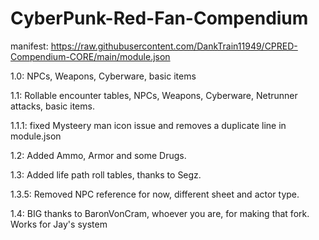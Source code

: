# CyberPunk-Red-Fan-Compendium

manifest: https://raw.githubusercontent.com/DankTrain11949/CPRED-Compendium-CORE/main/module.json

1.0: NPCs, Weapons, Cyberware, basic items

1.1: Rollable encounter tables, NPCs, Weapons, Cyberware, Netrunner attacks, basic items.

1.1.1: fixed Mysteery man icon issue and removes a duplicate line in module.json

1.2: Added Ammo, Armor and some Drugs.

1.3: Added life path roll tables, thanks to Segz.

1.3.5: Removed NPC reference for now, different sheet and actor type.

1.4: BIG thanks to BaronVonCram, whoever you are, for making that fork. Works for Jay's system
